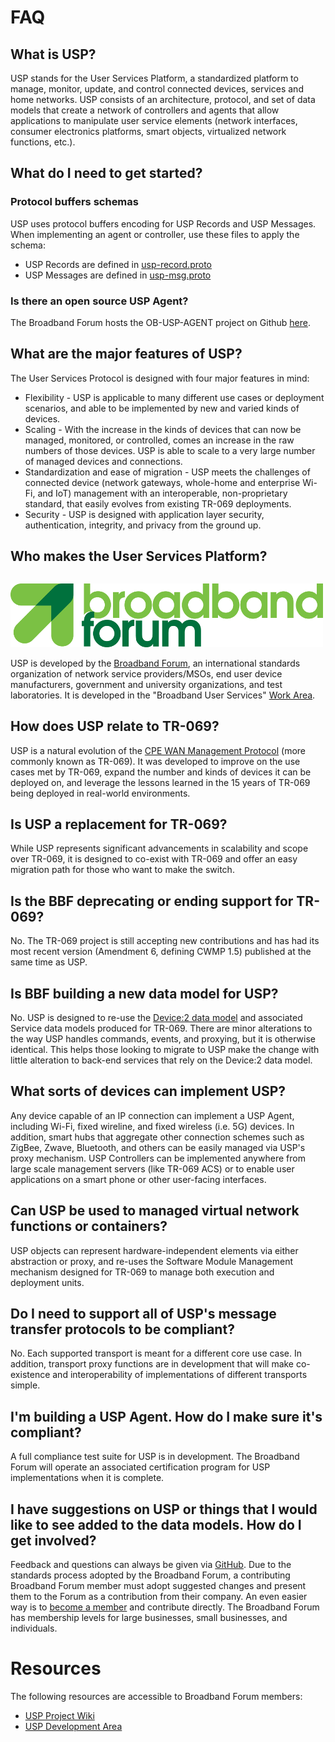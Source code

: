 
# FAQ

## What is USP?

USP stands for the User Services Platform, a standardized platform to manage, monitor, update, and control connected devices, services and home networks. USP consists of an architecture, protocol, and set of data models that create a network of controllers and agents that allow applications to manipulate user service elements (network interfaces, consumer electronics platforms, smart objects, virtualized network functions, etc.).

## What do I need to get started?

### Protocol buffers schemas

USP uses protocol buffers encoding for USP Records and USP Messages. When implementing an agent or controller, use these files to apply the schema:

* USP Records are defined in [usp-record.proto](/specification/usp-record.proto)
* USP Messages are defined in [usp-msg.proto](/specification/usp-msg.proto)

### Is there an open source USP Agent?

The Broadband Forum hosts the OB-USP-AGENT project on Github [here](https://github.com/BroadbandForum/obuspa).

## What are the major features of USP?

The User Services Protocol is designed with four major features in mind:

* Flexibility - USP is applicable to many different use cases or deployment scenarios, and able to be implemented by new and varied kinds of devices.
* Scaling - With the increase in the kinds of devices that can now be managed, monitored, or controlled, comes an increase in the raw numbers of those devices. USP is able to scale to a very large number of managed devices and connections.
* Standardization and ease of migration - USP meets the challenges of connected device (network gateways, whole-home and enterprise Wi-Fi, and IoT) management with an interoperable, non-proprietary standard, that easily evolves from existing TR-069 deployments.
* Security - USP is designed with application layer security, authentication, integrity, and privacy from the ground up.

## Who makes the User Services Platform?

<p style="margin-top:4ex;"><a href="http://www.broadband-forum.org"><img src="/assets/img/broadband-forum-logo.png"></a></p>

USP is developed by the [Broadband Forum](http://www.broadband-forum.org), an international standards organization of network service providers/MSOs, end user device manufacturers, government and university organizations, and test laboratories. It is developed in the "Broadband User Services" [Work Area](https://www.broadband-forum.org/standards-and-software/downloads/work-areas-projects).


## How does USP relate to TR-069?

USP is a natural evolution of the [CPE WAN Management Protocol](https://www.broadband-forum.org/technical/download/TR-069.pdf) (more commonly known as TR-069). It was developed to improve on the use cases met by TR-069, expand the number and kinds of devices it can be deployed on, and leverage the lessons learned in the 15 years of TR-069 being deployed in real-world environments.

## Is USP a replacement for TR-069?

While USP represents significant advancements in scalability and scope over TR-069, it is designed to co-exist with TR-069 and offer an easy migration path for those who want to make the switch.

## Is the BBF deprecating or ending support for TR-069?

No. The TR-069 project is still accepting new contributions and has had its most recent version (Amendment 6, defining CWMP 1.5) published at the same time as USP.

## Is BBF building a new data model for USP?

No. USP is designed to re-use the [Device:2 data model](http://usp-data-models.broadband-forum.org) and associated Service data models produced for TR-069. There are minor alterations to the way USP handles commands, events, and proxying, but it is otherwise identical. This helps those looking to migrate to USP make the change with little alteration to back-end services that rely on the Device:2 data model.

## What sorts of devices can implement USP?

Any device capable of an IP connection can implement a USP Agent, including Wi-Fi, fixed wireline, and fixed wireless (i.e. 5G) devices. In addition, smart hubs that aggregate other connection schemes such as ZigBee, Zwave, Bluetooth, and others can be easily managed via USP's proxy mechanism. USP Controllers can be implemented anywhere from large scale management servers (like TR-069 ACS) or to enable user applications on a smart phone or other user-facing interfaces.

## Can USP be used to managed virtual network functions or containers?

USP objects can represent hardware-independent elements via either abstraction or proxy, and re-uses the Software Module Management mechanism designed for TR-069 to manage both execution and deployment units.

## Do I need to support all of USP's message transfer protocols to be compliant?

No. Each supported transport is meant for a different core use case. In addition, transport proxy functions are in development that will make co-existence and interoperability of implementations of different transports simple.

## I'm building a USP Agent. How do I make sure it's compliant?

A full compliance test suite for USP is in development. The Broadband Forum will operate an associated certification program for USP implementations when it is complete.

## I have suggestions on USP or things that I would like to see added to the data models. How do I get involved?

Feedback and questions can always be given via [GitHub](https://github.com/BroadbandForum/usp). Due to the standards process adopted by the Broadband Forum, a contributing Broadband Forum member must adopt suggested changes and present them to the Forum as a contribution from their company. An even easier way is to [become a member](https://www.broadband-forum.org/about-the-broadband-forum/membership/becoming-a-bbf-member) and contribute directly. The Broadband Forum has membership levels for large businesses, small businesses, and individuals.

# Resources

The following resources are accessible to Broadband Forum members:

* [USP Project Wiki](https://wiki.broadband-forum.org/display/BBF/User+Services+Platform+Project+Stream)
* [USP Development Area](https://code.broadband-forum.org/projects/USP/repos/wt-369/browse)
